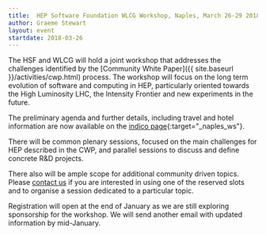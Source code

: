 ```yaml
---
title:  HEP Software Foundation WLCG Workshop, Naples, March 26-29 2018
author: Graeme Stewart
layout: event
startdate: 2018-03-26
---
```


The HSF and WLCG will hold a joint workshop that addresses the challenges
identified by the [Community White Paper]({{ site.baseurl }}/activities/cwp.html)
process. The workshop will focus on the long term evolution of 
software and computing in HEP, particularly oriented towards
the High Luminosity LHC, the Intensity Frontier and 
new experiments in the future.

The preliminary agenda and further details, including travel and hotel 
information are now available on the [indico page](https://indico.cern.ch/event/658060/){:target="_naples_ws"}.

There will be common plenary sessions, focused on the main 
challenges for HEP described in the CWP, and parallel sessions to 
discuss and define concrete R&D projects.

There also will be ample scope for additional community driven topics. 
Please [contact us](mailto:WLCG-HSF-Workshop-2018-organisation@cern.ch)
if you are interested in using one of the reserved slots and to organise 
a session dedicated to a particular topic.

Registration will open at the end of January as we are still exploring 
sponsorship for the workshop. We will send another email with updated 
information by mid-January.
